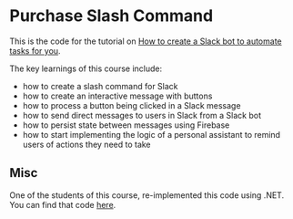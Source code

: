 # Purchase Slash Command

This is the code for the tutorial on [How to create a Slack bot to automate tasks for you](https://www.udemy.com/how-to-create-a-slack-bot-to-automate-tasks-for-you/).

The key learnings of this course include:

* how to create a slash command for Slack
* how to create an interactive message with buttons
* how to process a button being clicked in a Slack message
* how to send direct messages to users in Slack from a Slack bot
* how to persist state between messages using Firebase
* how to start implementing the logic of a personal assistant to remind users of actions they need to take

## Misc

One of the students of this course, re-implemented this code using .NET. You can find that code [here](https://github.com/peelmicro/purchase-slack-command-dotnet).
